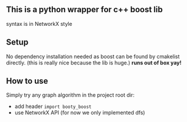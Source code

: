 ## This is a python wrapper for c++ boost lib
syntax is in NetworkX style 

## Setup
No dependency installation needed as 
boost can be found by cmakelist directly.
(this is really nice because the lib is huge.)
**runs out of box yay!**


## How to use
Simply try any graph algorithm in the project root dir:
- add header ```import booty_boost``` 
- use NetworkX API
(for now we only implemented dfs)